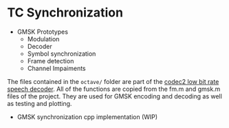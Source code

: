 # TC Synchronization

* GMSK Prototypes
    * Modulation 
    * Decoder 
    * Symbol synchronization
    * Frame detection
    * Channel Impaiments

The files contained in the `octave/` folder are part of the [codec2 low bit rate speech decoder](https://github.com/drowe67/codec2). All of the functions are copied from the fm.m and gmsk.m files of the project. They are used for GMSK encoding and decoding as well as testing and plotting.


* GMSK synchronization cpp implementation (WIP)

